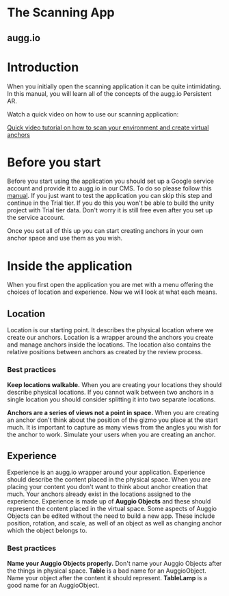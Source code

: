 # **The Scanning App**

## augg.io

# **Introduction**

When you initially open the scanning application it can be quite intimidating. In this manual, you will learn all of the concepts of the augg.io Persistent AR.

Watch a quick video on how to use our scanning application: 

[Quick video tutorial on how to scan your environment and create virtual anchors](https://youtu.be/2RPHbdd1y3A?si=kaFkTaWZf2KoW8xI) 

# **Before you start**

Before you start using the application you should set up a Google service account and provide it to augg.io in our CMS. To do so please follow this [manual](https://github.com/augg-io/documentation/blob/main/02_creating_google_service_account_and_getting_google_api_key.md). If you just want to test the application you can skip this step and continue in the Trial tier. If you do this you won't be able to build the unity project with Trial tier data. Don't worry it is still free even after you set up the service account.

Once you set all of this up you can start creating anchors in your own anchor space and use them as you wish.

# **Inside the application**

When you first open the application you are met with a menu offering the choices of location and experience. Now we will look at what each means.

## **Location**

Location is our starting point. It describes the physical location where we create our anchors. Location is a wrapper around the anchors you create and manage anchors inside the locations. The location also contains the relative positions between anchors as created by the review process.

### **Best practices**

**Keep locations walkable.** When you are creating your locations they should describe physical locations. If you cannot walk between two anchors in a single location you should consider splitting it into two separate locations.

**Anchors are a series of views not a point in space.** When you are creating an anchor don't think about the position of the gizmo you place at the start much. It is important to capture as many views from the angles you wish for the anchor to work. Simulate your users when you are creating an anchor.

## **Experience**

Experience is an augg.io wrapper around your application. Experience should describe the content placed in the physical space. When you are placing your content you don't want to think about anchor creation that much. Your anchors already exist in the locations assigned to the experience. Experience is made up of **Auggio Objects** and these should represent the content placed in the virtual space. Some aspects of Auggio Objects can be edited without the need to build a new app. These include position, rotation, and scale, as well of an object as well as changing anchor which the object belongs to.

### **Best practices**

**Name your Auggio Objects properly.** Don't name your Auggio Objects after the things in physical space. **Table** is a bad name for an AuggioObject. Name your object after the content it should represent. **TableLamp** is a good name for an AuggioObject.


